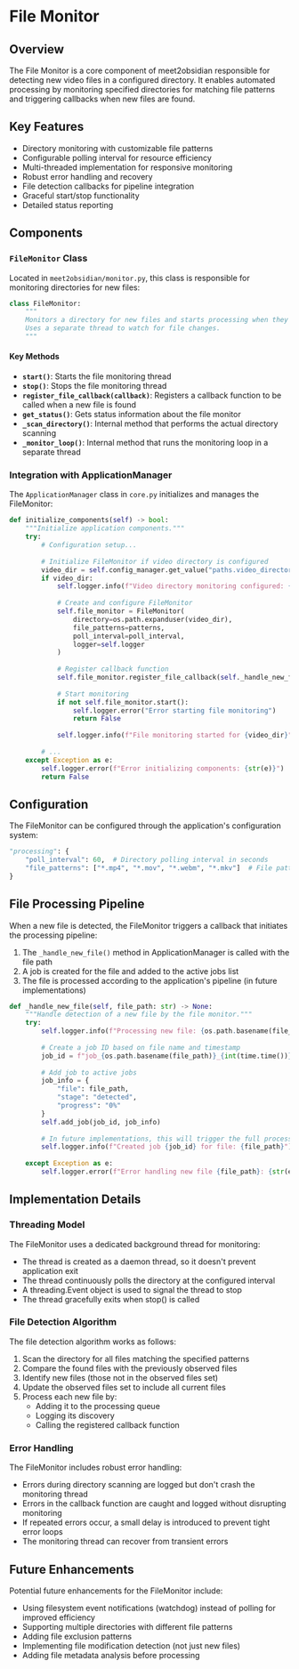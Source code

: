 # File Monitor

## Overview

The File Monitor is a core component of meet2obsidian responsible for detecting new video files in a configured directory. It enables automated processing by monitoring specified directories for matching file patterns and triggering callbacks when new files are found.

## Key Features

- Directory monitoring with customizable file patterns
- Configurable polling interval for resource efficiency
- Multi-threaded implementation for responsive monitoring
- Robust error handling and recovery
- File detection callbacks for pipeline integration
- Graceful start/stop functionality
- Detailed status reporting

## Components

### `FileMonitor` Class

Located in `meet2obsidian/monitor.py`, this class is responsible for monitoring directories for new files:

```python
class FileMonitor:
    """
    Monitors a directory for new files and starts processing when they appear.
    Uses a separate thread to watch for file changes.
    """
```

#### Key Methods

- **`start()`**: Starts the file monitoring thread
- **`stop()`**: Stops the file monitoring thread
- **`register_file_callback(callback)`**: Registers a callback function to be called when a new file is found
- **`get_status()`**: Gets status information about the file monitor
- **`_scan_directory()`**: Internal method that performs the actual directory scanning
- **`_monitor_loop()`**: Internal method that runs the monitoring loop in a separate thread

### Integration with ApplicationManager

The `ApplicationManager` class in `core.py` initializes and manages the FileMonitor:

```python
def initialize_components(self) -> bool:
    """Initialize application components."""
    try:
        # Configuration setup...
        
        # Initialize FileMonitor if video directory is configured
        video_dir = self.config_manager.get_value("paths.video_directory", default="")
        if video_dir:
            self.logger.info(f"Video directory monitoring configured: {video_dir}")
            
            # Create and configure FileMonitor
            self.file_monitor = FileMonitor(
                directory=os.path.expanduser(video_dir),
                file_patterns=patterns,
                poll_interval=poll_interval,
                logger=self.logger
            )
            
            # Register callback function
            self.file_monitor.register_file_callback(self._handle_new_file)
            
            # Start monitoring
            if not self.file_monitor.start():
                self.logger.error("Error starting file monitoring")
                return False
                
            self.logger.info(f"File monitoring started for {video_dir}")
            
        # ...
    except Exception as e:
        self.logger.error(f"Error initializing components: {str(e)}")
        return False
```

## Configuration

The FileMonitor can be configured through the application's configuration system:

```python
"processing": {
    "poll_interval": 60,  # Directory polling interval in seconds
    "file_patterns": ["*.mp4", "*.mov", "*.webm", "*.mkv"]  # File patterns to monitor
}
```

## File Processing Pipeline

When a new file is detected, the FileMonitor triggers a callback that initiates the processing pipeline:

1. The `_handle_new_file()` method in ApplicationManager is called with the file path
2. A job is created for the file and added to the active jobs list
3. The file is processed according to the application's pipeline (in future implementations)

```python
def _handle_new_file(self, file_path: str) -> None:
    """Handle detection of a new file by the file monitor."""
    try:
        self.logger.info(f"Processing new file: {os.path.basename(file_path)}")
        
        # Create a job ID based on file name and timestamp
        job_id = f"job_{os.path.basename(file_path)}_{int(time.time())}"
        
        # Add job to active jobs
        job_info = {
            "file": file_path,
            "stage": "detected",
            "progress": "0%"
        }
        self.add_job(job_id, job_info)
        
        # In future implementations, this will trigger the full processing pipeline
        self.logger.info(f"Created job {job_id} for file: {file_path}")
        
    except Exception as e:
        self.logger.error(f"Error handling new file {file_path}: {str(e)}")
```

## Implementation Details

### Threading Model

The FileMonitor uses a dedicated background thread for monitoring:

- The thread is created as a daemon thread, so it doesn't prevent application exit
- The thread continuously polls the directory at the configured interval
- A threading.Event object is used to signal the thread to stop
- The thread gracefully exits when stop() is called

### File Detection Algorithm

The file detection algorithm works as follows:

1. Scan the directory for all files matching the specified patterns
2. Compare the found files with the previously observed files
3. Identify new files (those not in the observed files set)
4. Update the observed files set to include all current files
5. Process each new file by:
   - Adding it to the processing queue
   - Logging its discovery
   - Calling the registered callback function

### Error Handling

The FileMonitor includes robust error handling:

- Errors during directory scanning are logged but don't crash the monitoring thread
- Errors in the callback function are caught and logged without disrupting monitoring
- If repeated errors occur, a small delay is introduced to prevent tight error loops
- The monitoring thread can recover from transient errors

## Future Enhancements

Potential future enhancements for the FileMonitor include:

- Using filesystem event notifications (watchdog) instead of polling for improved efficiency
- Supporting multiple directories with different file patterns
- Adding file exclusion patterns
- Implementing file modification detection (not just new files)
- Adding file metadata analysis before processing